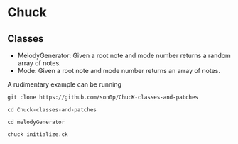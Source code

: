 Chuck
==============

## Classes
- MelodyGenerator: Given a root note and mode number returns a random array of notes.
- Mode: Given a root note and mode number returns an array of notes.

A rudimentary example can be running

	git clone https://github.com/son0p/ChucK-classes-and-patches

	cd Chuck-classes-and-patches

	cd melodyGenerator
	
	chuck initialize.ck

